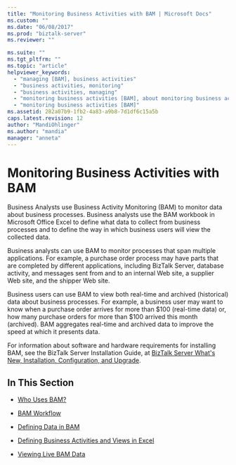 ```yaml
---
title: "Monitoring Business Activities with BAM | Microsoft Docs"
ms.custom: ""
ms.date: "06/08/2017"
ms.prod: "biztalk-server"
ms.reviewer: ""

ms.suite: ""
ms.tgt_pltfrm: ""
ms.topic: "article"
helpviewer_keywords: 
  - "managing [BAM], business activities"
  - "business activities, monitoring"
  - "business activities, managing"
  - "monitoring business activities [BAM], about monitoring business activities"
  - "monitoring business activities [BAM]"
ms.assetid: 282a07b9-1fb2-4a83-a9b8-7d1df6c15a5b
caps.latest.revision: 12
author: "MandiOhlinger"
ms.author: "mandia"
manager: "anneta"
---
```

# Monitoring Business Activities with BAM
Business Analysts use Business Activity Monitoring (BAM) to monitor data about business processes. Business analysts use the BAM workbook in Microsoft Office Excel to define what data to collect from business processes and to define the way in which business users will view the collected data.  
  
 Business analysts can use BAM to monitor processes that span multiple applications. For example, a purchase order process may have parts that are completed by different applications, including BizTalk Server, database activity, and messages sent from and to an internal Web site, a supplier Web site, and the shipper Web site.  
  
 Business users can use BAM to view both real-time and archived (historical) data about business processes. For example, a business user may want to know when a purchase order arrives for more than $100 (real-time data) or, how many purchase orders for more than $100 arrived this month (archived). BAM aggregates real-time and archived data to improve the speed at which it presents data.  
  
 For information about software and hardware requirements for installing BAM, see the BizTalk Server Installation Guide, at [BizTalk Server What's New, Installation, Configuration, and Upgrade](../install-and-config-guides/biztalk-server-what-s-new-installation-configuration-and-upgrade.md).  
  
## In This Section  
  
-   [Who Uses BAM?](../core/who-uses-bam.md)  
  
-   [BAM Workflow](../core/bam-workflow.md)  
  
-   [Defining Data in BAM](../core/defining-data-in-bam.md)  
  
-   [Defining Business Activities and Views in Excel](../core/defining-business-activities-and-views-in-excel.md)  
  
-   [Viewing Live BAM Data](../core/viewing-live-bam-data.md)